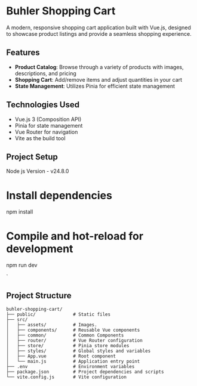 ﻿# Buhler Shopping Cart

A modern, responsive shopping cart application built with Vue.js, designed to showcase product listings and provide a seamless shopping experience.

## Features

- **Product Catalog**: Browse through a variety of products with images, descriptions, and pricing
- **Shopping Cart**: Add/remove items and adjust quantities in your cart
- **State Management**: Utilizes Pinia for efficient state management

## Technologies Used

- Vue.js 3 (Composition API)
- Pinia for state management
- Vue Router for navigation
- Vite as the build tool

## Project Setup

Node js Version - v24.8.0
# Install dependencies
npm install

# Compile and hot-reload for development
npm run dev

`

## Project Structure

```
buhler-shopping-cart/
├── public/              # Static files
├── src/
│   ├── assets/          # Images.
│   ├── components/      # Reusable Vue components
│   ├── common/          # Common Components
│   ├── router/          # Vue Router configuration
│   ├── store/           # Pinia store modules
│   ├── styles/          # Global styles and variables
│   ├── App.vue          # Root component
│   └── main.js          # Application entry point
├── .env                 # Environment variables
├── package.json         # Project dependencies and scripts
└── vite.config.js       # Vite configuration
```

